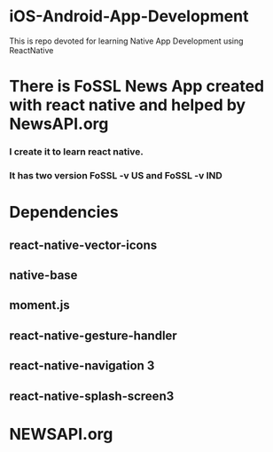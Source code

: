 # iOS-Android-App-Development
This is repo devoted for learning Native App Development using ReactNative
# There is FoSSL News App created with react native and helped by NewsAPI.org
### I create it to learn react native.
### It has two version FoSSL -v US and FoSSL -v IND
# Dependencies
## react-native-vector-icons
## native-base
## moment.js
## react-native-gesture-handler
## react-native-navigation 3
## react-native-splash-screen3
# NEWSAPI.org
